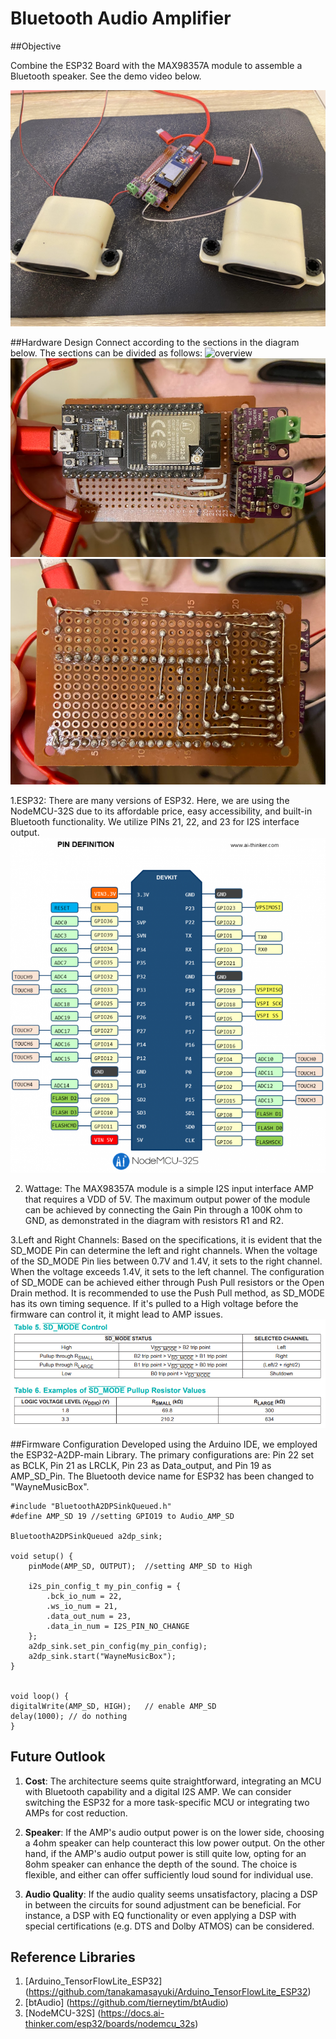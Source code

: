 # Bluetooth Audio Amplifier

##Objective

Combine the ESP32 Board with the MAX98357A module to assemble a Bluetooth speaker. See the demo video below.

[![Watch the video](BluetoothAudioAmplifier.JPG)](https://github.com/WAYNEXChen/BluetoothAudioAmplifier/blob/master/Bluetooth%20Audio%20Amplifier.mp4)

##Hardware Design
Connect according to the sections in the diagram below. The sections can be divided as follows:
![overview](bluetooth_audio_amplifier_circuit.png)
![overview1](Bluetooth%20Audio%20Amplifier%20circuit(top%20side).PNG)
![overview2](Bluetooth%20Audio%20Amplifier%20circuit(Bottom%20side).PNG)

1.ESP32: There are many versions of ESP32. Here, we are using the NodeMCU-32S due to its affordable price, easy accessibility, and built-in Bluetooth functionality. We utilize PINs 21, 22, and 23 for I2S interface output.
![ESP32](/SPEC/ESP32/nodemcu_32s_pin.png)

2. Wattage: The MAX98357A module is a simple I2S input interface AMP that requires a VDD of 5V. The maximum output power of the module can be achieved by connecting the Gain Pin through a 100K ohm to GND, as demonstrated in the diagram with resistors R1 and R2.


3.Left and Right Channels: Based on the specifications, it is evident that the SD_MODE Pin can determine the left and right channels. When the voltage of the SD_MODE Pin lies between 0.7V and 1.4V, it sets to the right channel. When the voltage exceeds 1.4V, it sets to the left channel. 
The configuration of SD_MODE can be achieved either through Push Pull resistors or the Open Drain method. It is recommended to use the Push Pull method, as SD_MODE has its own timing sequence. If it's pulled to a High voltage before the firmware can control it, it might lead to AMP issues.
![Left and Right Channels](/SPEC/AudioAmp/SD_MODE_Control.PNG)



##Firmware Configuration
Developed using the Arduino IDE, we employed the ESP32-A2DP-main Library. The primary configurations are: Pin 22 set as BCLK, Pin 21 as LRCLK, Pin 23 as Data_output, and Pin 19 as AMP_SD_Pin. The Bluetooth device name for ESP32 has been changed to "WayneMusicBox".
	
	#include "BluetoothA2DPSinkQueued.h"
	#define AMP_SD 19 //setting GPIO19 to Audio_AMP_SD 

	BluetoothA2DPSinkQueued a2dp_sink;

	void setup() {
    	pinMode(AMP_SD, OUTPUT);  //setting AMP_SD to High
    
    	i2s_pin_config_t my_pin_config = {
        	.bck_io_num = 22,
        	.ws_io_num = 21,
        	.data_out_num = 23,
        	.data_in_num = I2S_PIN_NO_CHANGE
    	}; 
    	a2dp_sink.set_pin_config(my_pin_config);
    	a2dp_sink.start("WayneMusicBox");  
	}


	void loop() {
  	digitalWrite(AMP_SD, HIGH);   // enable AMP_SD
  	delay(1000); // do nothing
	}

## Future Outlook
1. **Cost**: The architecture seems quite straightforward, integrating an MCU with Bluetooth capability and a digital I2S AMP. We can consider switching the ESP32 for a more task-specific MCU or integrating two AMPs for cost reduction.

2. **Speaker**: If the AMP's audio output power is on the lower side, choosing a 4ohm speaker can help counteract this low power output. On the other hand, if the AMP's audio output power is still quite low, opting for an 8ohm speaker can enhance the depth of the sound. The choice is flexible, and either can offer sufficiently loud sound for individual use.

3. **Audio Quality**: If the audio quality seems unsatisfactory, placing a DSP in between the circuits for sound adjustment can be beneficial. For instance, a DSP with EQ functionality or even applying a DSP with special certifications (e.g. DTS and Dolby ATMOS) can be considered.


## Reference Libraries
1. [Arduino_TensorFlowLite_ESP32] (https://github.com/tanakamasayuki/Arduino_TensorFlowLite_ESP32)
2. [btAudio] (https://github.com/tierneytim/btAudio)
3. [NodeMCU-32S] (https://docs.ai-thinker.com/esp32/boards/nodemcu_32s)

